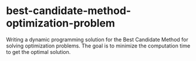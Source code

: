 # best-candidate-method-optimization-problem
Writing a dynamic programming solution for the Best Candidate Method for solving optimization problems. The goal is to minimize the computation time to get the optimal solution.
